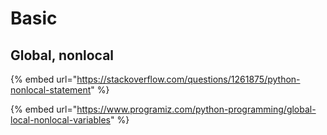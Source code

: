 # Basic

## Global, nonlocal

{% embed url="https://stackoverflow.com/questions/1261875/python-nonlocal-statement" %}

{% embed url="https://www.programiz.com/python-programming/global-local-nonlocal-variables" %}




